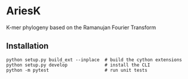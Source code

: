 # AriesK

K-mer phylogeny based on the Ramanujan Fourier Transform

## Installation

```
python setup.py build_ext --inplace  # build the cython extensions
python setup.py develop              # install the CLI
python -m pytest                     # run unit tests
```
